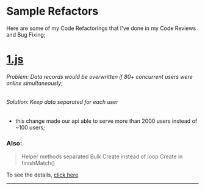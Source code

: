 # Sample Refactors

Here are some of my Code Refactorings that I've done in my Code Reviews and Bug Fixing;

# [1.js](https://github.com/MehdizadeMilad/refactors/blob/master/1.js)
###### Problem: Data records would be overwritten if 80+ concurrent users were online simultaneously;
###### Solution: Keep data separated for each user
+ this change made our api able to serve more than 2000 users instead of ~100 users;
    
### Also: 
> Helper methods separated
> Bulk Create instead of loop Create in finishMatch()

To see the details, [click here](https://github.com/MehdizadeMilad/refactors/commit/e3be9624e51094c4642493237165a45ce8681543)  

---